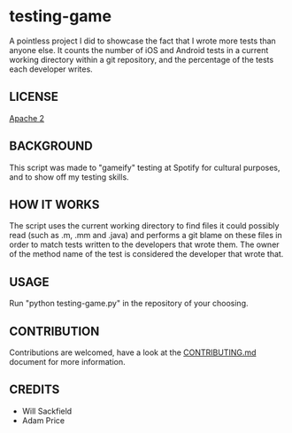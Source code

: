 # testing-game
A pointless project I did to showcase the fact that I wrote more tests than anyone else. It counts the number of iOS and Android tests in a current working directory within a git repository, and the percentage of the tests each developer writes.

## LICENSE
[Apache 2](http://www.apache.org/licenses/LICENSE-2.0)

## BACKGROUND
This script was made to "gameify" testing at Spotify for cultural purposes, and to show off my testing skills.

## HOW IT WORKS
The script uses the current working directory to find files it could possibly read (such as .m, .mm and .java) and performs a git blame on these files in order to match tests written to the developers that wrote them. The owner of the method name of the test is considered the developer that wrote that.

## USAGE
Run "python testing-game.py" in the repository of your choosing.

## CONTRIBUTION
Contributions are welcomed, have a look at the [CONTRIBUTING.md](https://github.com/spotify/testing-game/blob/master/CONTRIBUTING.md) document for more information.

## CREDITS
* Will Sackfield
* Adam Price
